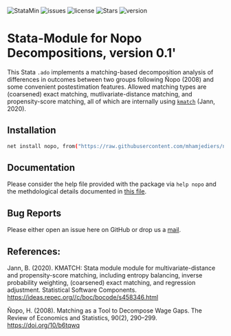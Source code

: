 ![StataMin](https://img.shields.io/badge/stata-15-blue) ![issues](https://img.shields.io/github/issues/mhamjediers/nopo_decomposition) ![license](https://img.shields.io/github/license/mhamjediers/nopo_decomposition) ![Stars](https://img.shields.io/github/stars/mhamjediers/nopo_decomposition) ![version](https://img.shields.io/github/v/release/mhamjediers/nopo_decomposition) 

# Stata-Module for Nopo Decompositions, version 0.1'

This Stata `.ado` implements a matching-based decomposition analysis of differences in outcomes between two groups following Ñopo (2008) and some convenient postestimation features. Allowed matching types are (coarsened) exact matching, mutlivariate-distance matching, and propensity-score matching, all of which are internally using [`kmatch`](https://github.com/benjann/kmatch) (Jann, 2020).

## Installation

```bash
net install nopo, from("https://raw.githubusercontent.com/mhamjediers/nopo_decomposition/master/")
```

## Documentation

Please consider the help file provided with the package via `help nopo` and the methdological details documented in [this file](https://github.com/mhamjediers/nopo_decomposition/blob/main/te.md).

## Bug Reports

Please either open an issue here on GitHub or drop us a [mail](mailto:maximilian.sprengholz@hu-berlin.de,maik.hamjediers@hu-berlin.de?subject=[nopo]%20Bug%20%Report).

## References:
Jann, B. (2020). KMATCH: Stata module module for multivariate-distance and propensity-score matching, including entropy balancing, inverse probability weighting, (coarsened) exact matching, and regression adjustment. Statistical Software Components. https://ideas.repec.org//c/boc/bocode/s458346.html

Ñopo, H. (2008). Matching as a Tool to Decompose Wage Gaps. The Review of Economics and Statistics, 90(2), 290–299. https://doi.org/10/b6tqwq
